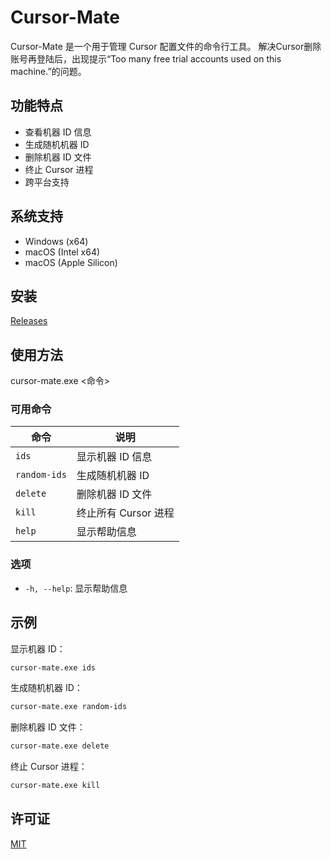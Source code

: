 # Cursor-Mate

Cursor-Mate 是一个用于管理 Cursor 配置文件的命令行工具。 解决Cursor删除账号再登陆后，出现提示“Too many free trial accounts used on this machine.”的问题。

## 功能特点

- 查看机器 ID 信息
- 生成随机机器 ID
- 删除机器 ID 文件
- 终止 Cursor 进程
- 跨平台支持

## 系统支持

- Windows (x64)
- macOS (Intel x64)
- macOS (Apple Silicon)

## 安装

[Releases](https://github.com/korykim/cursormate/releases)


## 使用方法

cursor-mate.exe <命令>

### 可用命令


| 命令 | 说明 |
|------|------|
| `ids` | 显示机器 ID 信息 |
| `random-ids` | 生成随机机器 ID |
| `delete` | 删除机器 ID 文件 |
| `kill` | 终止所有 Cursor 进程 |
| `help` | 显示帮助信息 |


### 选项

- `-h, --help`: 显示帮助信息

## 示例

显示机器 ID：

```bash
cursor-mate.exe ids
```

生成随机机器 ID：

```bash
cursor-mate.exe random-ids
```

删除机器 ID 文件：

```bash
cursor-mate.exe delete
```

终止 Cursor 进程：

```bash
cursor-mate.exe kill
```

## 许可证

[MIT](LICENSE)

 
